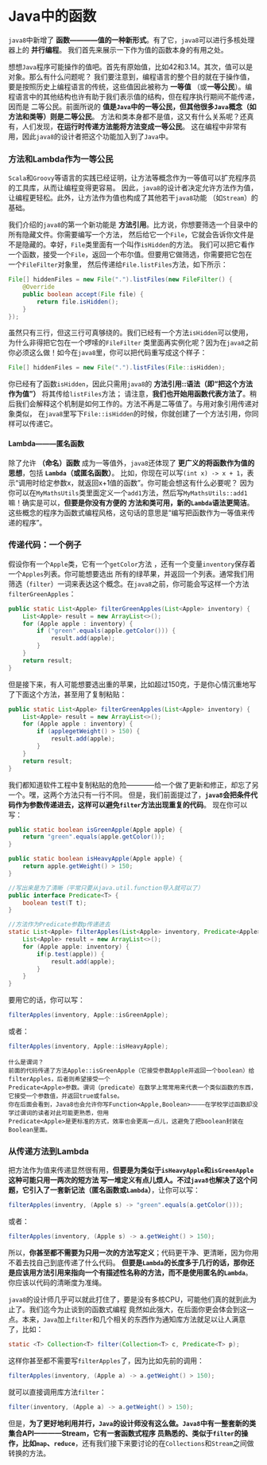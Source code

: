 Java中的函数
================================================================
`java8`中新增了 **函数————值的一种新形式**。有了它，`java8`可以进行多核处理器上的 **并行编程**。
我们首先来展示一下作为值的函数本身的有用之处。

想想`Java`程序可能操作的值吧。首先有原始值，比如42和3.14。其次，值可以是对象。那么有什么问题呢？
我们要注意到，编程语言的整个目的就在于操作值，要是按照历史上编程语言的传统，这些值因此被称为 **一等值**
（或**一等公民**）。编程语言中的其他结构也许有助于我们表示值的结构，但在程序执行期间不能传递，因而是
二等公民。前面所说的 **值是`Java`中的一等公民，但其他很多`Java`概念（如方法和类等）则是二等公民**。
方法和类本身都不是值，这又有什么关系呢？还真有，人们发现，**在运行时传递方法能将方法变成一等公民**。
这在编程中非常有用，因此`java8`的设计者把这个功能加入到了`Java`中。

### 方法和Lambda作为一等公民
`Scala`和`Groovy`等语言的实践已经证明，让方法等概念作为一等值可以扩充程序员的工具库，从而让编程变得更容易。
因此，`java8`的设计者决定允许方法作为值，让编程更轻松。此外，让方法作为值也构成了其他若干`java8`功能
（如`Stream`）的基础。

我们介绍的`java8`的第一个新功能是 **方法引用**。比方说，你想要筛选一个目录中的所有隐藏文件。你需要编写一个方法，
然后给它一个`File`，它就会告诉你文件是不是隐藏的。幸好，`File`类里面有一个叫作`isHidden`的方法。
我们可以把它看作一个函数，接受一个`File`，返回一个布尔值。但要用它做筛选，你需要把它包在一个`FileFilter`对象里，
然后传递给`File.listFiles`方法，如下所示：
```java
File[] hiddenFiles = new File(".").listFiles(new FileFilter() {
    @Override
    public boolean accept(File file) {
        return file.isHidden();
    }
});
```
虽然只有三行，但这三行可真够绕的。我们已经有一个方法`isHidden`可以使用，为什么非得把它包在一个啰嗦的`FileFilter`
类里面再实例化呢？因为在`java8`之前你必须这么做！如今在`java8`里，你可以把代码重写成这个样子：
```java
File[] hiddenFiles = new File(".").listFiles(File::isHidden);
```
你已经有了函数`isHidden`，因此只需用`java8`的 **方法引用::语法（即“把这个方法作为值”）** 将其传给`listFiles`方法；
请注意，**我们也开始用函数代表方法了**。稍后我们会解释这个机制是如何工作的。方法不再是二等值了。与用对象引用传递对象类似，
在`java8`里写下`File::isHidden`的时候，你就创建了一个方法引用，你同样可以传递它。

#### Lambda———匿名函数
除了允许 **（命名）函数** 成为一等值外，`java8`还体现了 **更广义的将函数作为值的思想**，包括 **`Lambda`（或匿名函数）**。
比如，你现在可以写`(int x) -> x + 1`，表示“调用时给定参数x，就返回x+1值的函数”。你可能会想这有什么必要呢？
因为你可以在`MyMathsUtils`类里面定义一个`add1`方法，然后写`MyMathsUtils::add1`嘛！确实是可以，**但要是你没有方便的
方法和类可用，新的`Lambda`语法更简洁**。这些概念的程序为函数式编程风格，这句话的意思是“编写把函数作为一等值来传递的程序”。

### 传递代码：一个例子
假设你有一个`Apple`类，它有一个`getColor`方法 ，还有一个变量`inventory`保存着一个`Apples`列表。你可能想要选出
所有的绿苹果，并返回一个列表。通常我们用筛选（`filter`）一词来表达这个概念。在`java8`之前，你可能会写这样一个方法
`filterGreenApples`：
```java
public static List<Apple> filterGreenApples(List<Apple> inventory) {
    List<Apple> result = new ArrayList<>();
    for (Apple apple : inventory) {
        if ("green".equals(apple.getColor())) {
            result.add(apple);
        }
    }
    return result;
}
```
但是接下来，有人可能想要选出重的苹果，比如超过150克，于是你心情沉重地写了下面这个方法，甚至用了复制粘贴：
```java
public static List<Apple> filterGreenApples(List<Apple> inventory) {
    List<Apple> result = new ArrayList<>();
    for (Apple apple : inventory) {
        if (applegetWeight() > 150) {
            result.add(apple);
        }
    }
    return result;
}
```
我们都知道软件工程中复制粘贴的危险————给一个做了更新和修正，却忘了另一个。嘿，这两个方法只有一行不同。
但是，我们前面提过了，**`java8`会把条件代码作为参数传递进去，这样可以避免`filter`方法出现重复的代码**。
现在你可以写：
```java
public static boolean isGreenApple(Apple apple) {
    return "green".equals(apple.getColor());
}

public static boolean isHeavyApple(Apple apple) {
    return apple.getWeight() > 150;
}

//写出来是为了清晰（平常只要从java.util.function导入就可以了）
public interface Predicate<T> {
    boolean test(T t);
}

//方法作为Predicate参数p传递进去
static List<Apple> filterApples(List<Apple> inventory, Predicate<Apple> p) {
    List<Apple> result = new ArrayList<>();
    for (Apple apple: inventory) {
        if(p.test(apple)) {
            result.add(apple);
        }
    }
}
```
要用它的话，你可以写：
```java
filterApples(inventory, Apple::isGreenApple);
```
或者：
```java
filterApples(inventory, Apple::isHeavyApple);
```
```
什么是谓词？
前面的代码传递了方法Apple::isGreenApple（它接受参数Apple并返回一个boolean）给filterApples，后者则希望接受一个
Predicate<Apple>参数。谓词（predicate）在数学上常常用来代表一个类似函数的东西，它接受一个参数值，并返回true或false。
你在后面会看到，Java8也会允许你写Function<Apple,Boolean>————在学校学过函数却没学过谓词的读者对此可能更熟悉，但用
Predicate<Apple>是更标准的方式，效率也会更高一点儿，这避免了把boolean封装在Boolean里面。
```

### 从传递方法到Lambda
把方法作为值来传递显然很有用，**但要是为类似于`isHeavyApple`和`isGreenApple`这种可能只用一两次的短方法
写一堆定义有点儿烦人。不过`java8`也解决了这个问题，它引入了一套新记法（匿名函数或`Lambda`）**，让你可以写：
```java
filterApples(inventry, (Apple s) -> "green".equals(a.getColor()));
```
或者：
```java
filterApples(inventory, (Apple s) -> a.getWeight() > 150);
```
所以，**你甚至都不需要为只用一次的方法写定义**；代码更干净、更清晰，因为你用不着去找自己到底传递了什么代码。
**但要是`Lambda`的长度多于几行的话，那你还是应该用方法引用来指向一个有描述性名称的方法，而不是使用匿名的`Lambda`**。
你应该以代码的清晰度为准绳。

`java8`的设计师几乎可以就此打住了，要是没有多核CPU，可能他们真的就到此为止了。我们迄今为止谈到的函数式编程
竟然如此强大，在后面你更会体会到这一点。本来，`Java`加上`filter`和几个相关的东西作为通知库方法就足以让人满意了，比如：
```java
static <T> Collection<T> filter(Collection<T> c, Predicate<T> p);
```
这样你甚至都不需要写`filterApples`了，因为比如先前的调用：
```java
filterApples(inventory, (Apple a) -> a.getWeight() > 150);
```
就可以直接调用库方法`filter`：
```java
filter(inventory, (Apple a) -> a.getWeight() > 150);
```
但是，**为了更好地利用并行，`Java`的设计师没有这么做。`Java8`中有一整套新的类集合API————Stream，它有一套函数式程序
员熟悉的、类似于`filter`的操作，比如`map`、`reduce`**，还有我们接下来要讨论的在`Collections`和`Stream`之间做
转换的方法。


